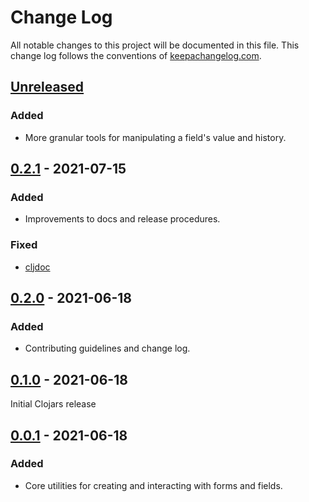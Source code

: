 # Change Log
All notable changes to this project will be documented in this file. This change
log follows the conventions of [keepachangelog.com](http://keepachangelog.com/).

## [Unreleased]
### Added
- More granular tools for manipulating a field's value and history.

## [0.2.1] - 2021-07-15
### Added
- Improvements to docs and release procedures.
### Fixed
- [cljdoc](https://cljdoc.org/d/com.github.mainej/f-form)

## [0.2.0] - 2021-06-18
### Added
- Contributing guidelines and change log.

## [0.1.0] - 2021-06-18
Initial Clojars release

## [0.0.1] - 2021-06-18
### Added
- Core utilities for creating and interacting with forms and fields.

[Unreleased]: https://github.com/mainej/f-form/compare/v0.2.1...main
[0.2.1]: https://github.com/mainej/f-form/compare/v0.2.0...v0.2.1
[0.2.0]: https://github.com/mainej/f-form/compare/v0.1.0...v0.2.0
[0.1.0]: https://github.com/mainej/f-form/compare/v0.0.1...v0.1.0
[0.0.1]: https://github.com/mainej/f-form/tree/v0.0.1
